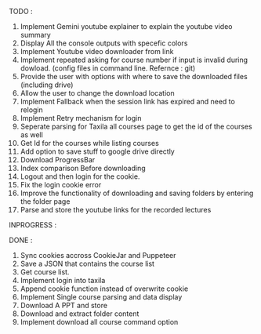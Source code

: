 TODO :
1. Implement Gemini youtube explainer to explain the youtube video summary
2. Display All the console outputs with specefic colors
3. Implement Youtube video downloader from link
5. Implement repeated asking for course number if input is invalid during dowload.
   (config files in command line. Refernce : git)
6. Provide the user with options with where to save the downloaded files (including drive)
7. Allow the user to change the download location
9. Implement Fallback when the session link has expired and need to relogin
12. Implement Retry mechanism for login
13. Seperate parsing for Taxila all courses page to get the id of the courses as well
14. Get Id for the courses while listing courses
16. Add option to save stuff to google drive directly
17. Download ProgressBar
19. Index comparison Before downloading
21. Logout and then login for the cookie.
20. Fix the login cookie error 
22. Improve the functionality of downloading and saving folders by entering the folder page
23. Parse and store the youtube links for the recorded lectures

INPROGRESS :

DONE :
1. Sync cookies accross CookieJar and Puppeteer
1. Save a JSON that contains the course list
2. Get course list.
11. Implement login into taxila
10. Append cookie function instead of overwrite cookie
8. Implement Single course parsing and data display
18. Download A PPT and store
15. Download and extract folder content
4. Implement download all course command option